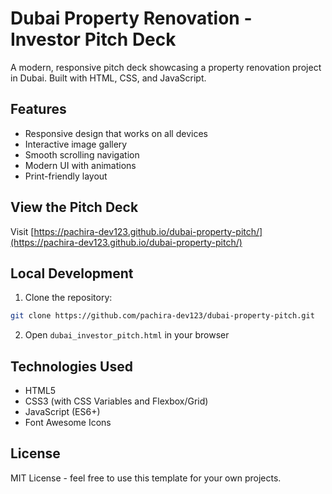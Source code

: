 # Dubai Property Renovation - Investor Pitch Deck

A modern, responsive pitch deck showcasing a property renovation project in Dubai. Built with HTML, CSS, and JavaScript.

## Features

- Responsive design that works on all devices
- Interactive image gallery
- Smooth scrolling navigation
- Modern UI with animations
- Print-friendly layout

## View the Pitch Deck

Visit [https://pachira-dev123.github.io/dubai-property-pitch/](https://pachira-dev123.github.io/dubai-property-pitch/)

## Local Development

1. Clone the repository:
```bash
git clone https://github.com/pachira-dev123/dubai-property-pitch.git
```

2. Open `dubai_investor_pitch.html` in your browser

## Technologies Used

- HTML5
- CSS3 (with CSS Variables and Flexbox/Grid)
- JavaScript (ES6+)
- Font Awesome Icons

## License

MIT License - feel free to use this template for your own projects. 
